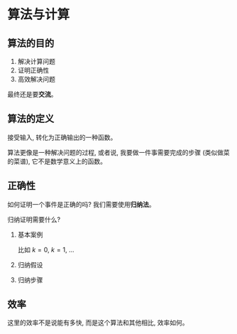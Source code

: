 # 算法与计算
## 算法的目的
1. 解决计算问题
2. 证明正确性
3. 高效解决问题

最终还是要**交流**。

## 算法的定义
接受输入, 转化为正确输出的一种函数。

算法更像是一种解决问题的过程, 或者说, 我要做一件事需要完成的步骤 (类似做菜的菜谱), 它不是数学意义上的函数。

## 正确性
如何证明一个事件是正确的吗? 我们需要使用**归纳法**。

归纳证明需要什么?

1. 基本案例

    比如 $k=0$, $k=1$, ...

2. 归纳假设
3. 归纳步骤

## 效率
这里的效率不是说能有多快, 而是这个算法和其他相比, 效率如何。

